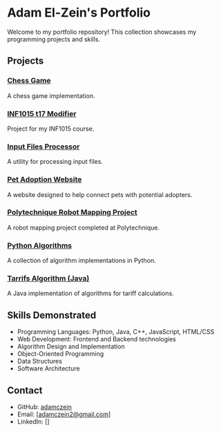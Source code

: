 # Adam El-Zein's Portfolio 
 
Welcome to my portfolio repository! This collection showcases my programming projects and skills. 
 
## Projects 
 
### [Chess Game](./Chess_Game/) 
A chess game implementation. 
 
### [INF1015 t17 Modifier](./INF1015_t17_Modifier/) 
Project for my INF1015 course. 
 
### [Input Files Processor](./Input_Files/) 
A utility for processing input files. 
 
### [Pet Adoption Website](./Pet_Adoption_Website/) 
A website designed to help connect pets with potential adopters. 
 
### [Polytechnique Robot Mapping Project](./Polytechnique_Robot_Mapping/) 
A robot mapping project completed at Polytechnique. 
 
### [Python Algorithms](./Python_Algorithms/) 
A collection of algorithm implementations in Python. 
 
### [Tarrifs Algorithm (Java)](./Tarrifs_Algorithm_Java/) 
A Java implementation of algorithms for tariff calculations. 
 
## Skills Demonstrated 
 
- Programming Languages: Python, Java, C++, JavaScript, HTML/CSS 
- Web Development: Frontend and Backend technologies 
- Algorithm Design and Implementation 
- Object-Oriented Programming 
- Data Structures 
- Software Architecture 
 
## Contact 
 
- GitHub: [adamczein](https://github.com/adamczein) 
- Email: [adamczein2@gmail.com] 
- LinkedIn: [] 
